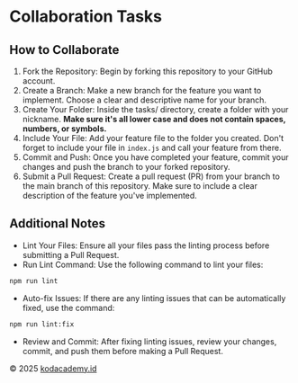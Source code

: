 # Collaboration Tasks
## How to Collaborate
1. Fork the Repository: Begin by forking this repository to your GitHub account.
2. Create a Branch: Make a new branch for the feature you want to implement. Choose a clear and descriptive name for your branch.
3. Create Your Folder: Inside the tasks/ directory, create a folder with your nickname. **Make sure it's all lower case and does not contain spaces, numbers, or symbols.**
4. Include Your File: Add your feature file to the folder you created. Don't forget to include your file in `index.js` and call your feature from there.
5. Commit and Push: Once you have completed your feature, commit your changes and push the branch to your forked repository.
6. Submit a Pull Request: Create a pull request (PR) from your branch to the main branch of this repository. Make sure to include a clear description of the feature you've implemented.

## Additional Notes
- Lint Your Files: Ensure all your files pass the linting process before submitting a Pull Request.
- Run Lint Command: Use the following command to lint your files:
```bash
npm run lint
```
- Auto-fix Issues: If there are any linting issues that can be automatically fixed, use the command:
```bash
npm run lint:fix
```
- Review and Commit: After fixing linting issues, review your changes, commit, and push them before making a Pull Request.

© 2025 [kodacademy.id](https://kodacademy.id)